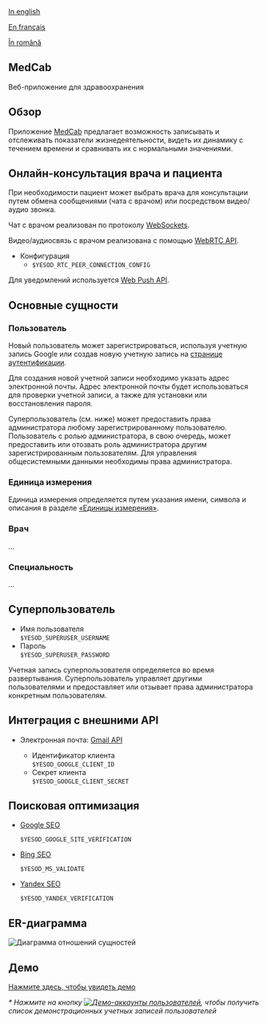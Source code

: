 
[In english](https://github.com/ciukstar/medcab/blob/master/README.md)  

[En français](https://github.com/ciukstar/medcab/blob/master/README.fr.md)  

[În română](https://github.com/ciukstar/medcab/blob/master/README.ro.md)  

## MedCab
Веб-приложение для здравоохранения

## Обзор
Приложение [MedCab](https://medcabru-jjgwe5ufda-de.a.run.app) предлагает возможность записывать и отслеживать показатели жизнедеятельности, видеть их динамику с течением времени и сравнивать их с нормальными значениями.


## Онлайн-консультация врача и пациента
При необходимости пациент может выбрать врача для консультации путем обмена сообщениями (чата с врачом) или посредством видео/аудио звонка.

Чат с врачом реализован по протоколу [WebSockets](https://developer.mozilla.org/ru/docs/Web/API/WebSockets_API).

Видео/аудиосвязь с врачом реализована с помощью [WebRTC API](https://developer.mozilla.org/ru/docs/Web/API/WebRTC_API).

* Конфигурация
  * ```$YESOD_RTC_PEER_CONNECTION_CONFIG```
  
Для уведомлений используется [Web Push API](https://developer.mozilla.org/ru/docs/Web/API/Push_API).

## Основные сущности

### Пользователь

Новый пользователь может зарегистрироваться, используя учетную запись Google или создав новую учетную запись на [странице аутентификации](https://medcabru-jjgwe5ufda-de.a.run.app/auth/login).

Для создания новой учетной записи необходимо указать адрес электронной почты. Адрес электронной почты будет использоваться для проверки учетной записи, а также для установки или восстановления пароля.

Суперпользователь (см. ниже) может предоставить права администратора любому зарегистрированному пользователю. Пользователь с ролью администратора, в свою очередь, может предоставить или отозвать роль администратора другим зарегистрированным пользователям. Для управления общесистемными данными необходимы права администратора.

### Единица измерения

Единица измерения определяется путем указания имени, символа и описания в разделе [«Единицы измерения»](https://medcabru-jjgwe5ufda-de.a.run.app/data/units).

### Врач

...

### Специальность

...

## Суперпользователь

* Имя пользователя  
  ```$YESOD_SUPERUSER_USERNAME```
* Пароль  
  ```$YESOD_SUPERUSER_PASSWORD```
  
Учетная запись суперпользователя определяется во время развертывания. Суперпользователь управляет другими пользователями и предоставляет или отзывает права администратора конкретным пользователям.

## Интеграция с внешними API

* Электронная почта: [Gmail API](https://developers.google.com/gmail/api/guides)  

  * Идентификатор клиента  
    ```$YESOD_GOOGLE_CLIENT_ID```
  * Секрет клиента  
    ```$YESOD_GOOGLE_CLIENT_SECRET```

## Поисковая оптимизация

* [Google SEO](https://search.google.com/search-console)

  ```$YESOD_GOOGLE_SITE_VERIFICATION```
  
* [Bing SEO](https://www.bing.com/webmasters)

  ```$YESOD_MS_VALIDATE```
  
* [Yandex SEO](https://webmaster.yandex.com/welcome)

  ```$YESOD_YANDEX_VERIFICATION```

## ER-диаграмма

![Диаграмма отношений сущностей](static/img/ERD_MedCab.svg)

## Демо

[Нажмите здесь, чтобы увидеть демо](https://medcabru-jjgwe5ufda-de.a.run.app)

_* Нажмите на кнопку [![Демо-аккаунты пользователей](demo/button-demo-aaccounts.png)](https://medcabru-jjgwe5ufda-de.a.run.app/auth/login), чтобы получить список демонстрационных учетных записей пользователей_
